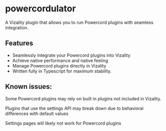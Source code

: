 # powercordulator
A Vizality plugin that allows you to run Powercord plugins with seamless integration.

## Features
* Seamlessly integrate your Powercord plugins into Vizality
* Achieve native performance and native feeling
* Manage Powercord plugins directly in Vizality
* Written fully in Typescript for maximum stability.

## Known issues:
Some Powercord plugins may rely on built in plugins not included in Vizality.

Plugins that use the settings API may break down due to behavioral differences with default values

Settings pages will likely not work for Powercord plugins
